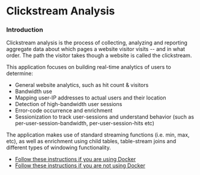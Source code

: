 # Clickstream Analysis

### Introduction
Clickstream analysis is the process of collecting, analyzing and reporting aggregate data about which pages a website visitor visits -- and in what order. The path the visitor takes though a website is called the clickstream.

This application focuses on building real-time analytics of users to determine:
* General website analytics, such as hit count & visitors
* Bandwidth use
* Mapping user-IP addresses to actual users and their location
* Detection of high-bandwidth user sessions
* Error-code occurrence and enrichment
* Sessionization to track user-sessions and understand behavior (such as per-user-session-bandwidth, per-user-session-hits etc)

The application makes use of standard streaming functions (i.e. min, max, etc), as well as enrichment using child tables, table-stream joins and different types of windowing functionality.


- [Follow these instructions if you are using Docker](/docker-clickstream/ksql-clickstream-demo/docker-clickstream.md#clickstream-analysis-using-docker)
- [Follow these instructions if you are not using Docker](/docker-clickstream/ksql-clickstream-demo/non-docker-clickstream.md#clickstream-analysis)

